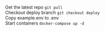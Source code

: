  Get the latest repo `git pull`  
 Checkout deploy branch  `git checkout deploy`  
 Copy example.env to .env  
 Start containers `docker-compose up -d`  
